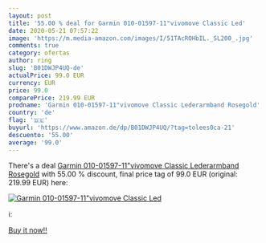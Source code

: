 ```yaml
---
layout: post
title: '55.00 % deal for Garmin 010-01597-11"vivomove Classic Led'
date: 2020-05-21 07:57:22
image: 'https://m.media-amazon.com/images/I/51TAcROHbIL._SL200_.jpg'
comments: true
category: ofertas
author: ring
slug: 'B01DWJP4UQ-de'
actualPrice: 99.0 EUR
currency: EUR
price: 99.0
comparePrice: 219.99 EUR
prodname: 'Garmin 010-01597-11"vivomove Classic Lederarmband Rosegold'
country: 'de'
flag: '🇩🇪'
buyurl: 'https://www.amazon.de/dp/B01DWJP4UQ/?tag=tolees0ca-21'
descuento: '55.00'
average: '99.0'
---
```


There's a deal [Garmin 010-01597-11"vivomove Classic Lederarmband Rosegold](https://www.amazon.de/dp/B01DWJP4UQ/?tag=tolees0ca-21)  with  55.00 % discount, final price tag of  99.0 EUR (original: 219.99 EUR) here:

[![Garmin 010-01597-11"vivomove Classic Led](https://m.media-amazon.com/images/I/51TAcROHbIL._SL200_.jpg)](https://www.amazon.de/dp/B01DWJP4UQ/?tag=tolees0ca-21)

ℹ️:


[Buy it now!!](https://www.amazon.de/dp/B01DWJP4UQ/?tag=tolees0ca-21)
